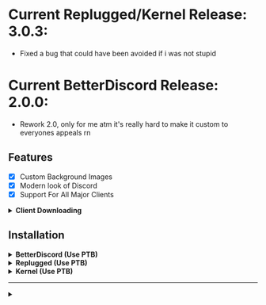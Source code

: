 # Current Replugged/Kernel Release: 3.0.3:
* Fixed a bug that could have been avoided if i was not stupid

# Current BetterDiscord Release: 2.0.0:
* Rework 2.0, only for me atm it's really hard to make it custom to everyones appeals rn

## Features
- [X] Custom Background Images
- [X] Modern look of Discord
- [X] Support For All Major Clients

<!-- Client Downloading -->
<details>
<summary><b>Client Downloading</b></summary>

---
### [BetterDiscord](https://betterdiscord.app/)
---
### [Replugged](https://replugged.dev/installation)
---
### [Kernel](https://github.com/saint2706/Client-Modding-Guide/blob/main/PimpMyClient.md)
---

</details>

## Installation

<!-- BetterDiscord -->
<details>
<summary><b>BetterDiscord (Use PTB)</b></summary>

* **Step 1:** Open **Command Prompt** / **Terminal**

* **Step 2:** Paste the below code in your terminal:

(for first time downloaders remove the && rd /s /q "Simplicity" from the command line otherwise it doesn't work)

```bash
cd AppData/Roaming/BetterDiscord/themes && rd /s /q "Simplicity" && git clone https://github.com/Shurayukii/Simplicity.git --branch Shurayukii
```
</details>

<!-- Replugged -->
<details>
<summary><b>Replugged (Use PTB)</b></summary>

* **Step 1:** Open **Command Prompt** / **Terminal**

* **Step 2:** Paste the below code in your terminal:

(for first time downloaders remove the && rd /s /q "Simplicity" from the command line otherwise it doesn't work)

```bash
cd replugged/src/Powercord/themes && rd /s /q "Simplicity" && git clone https://github.com/Shurayukii/Simplicity.git --branch Shurayukii
```
</details>

<!-- Kernel -->
<details>
<summary><b>Kernel (Use PTB)</b></summary>

* **Step 1:** Open **Command Prompt** / **Terminal**

* **Step 2:** Paste the below code in your terminal:

(for first time downloaders remove && rd /s /q "Simplicity" from the command line otherwise it doesn't work)

```bash
cd kernel\powercord\themes && rd /s /q "Simplicity" && git clone https://github.com/Shurayukii/Simplicity.git --branch Shurayukii && cd .. && cd.. && cd .. && cd kernel\betterdiscord\themes && rd /s /q "Simplicity" && git clone https://github.com/Shurayukii/Simplicity.git --branch Shurayukii && pause
```
</details>
 
---
<!-- Credits -->
<details>
<summary><b></b></summary>

## Credits For The Original Themes:

* [Chatty Edit By zerol1ght](https://github.com/zerol1ght/chatty-edit)

* [ClearVision By The ClearVision Team](https://github.com/ClearVision/ClearVision-v6) (BetterDiscord Theme)
</details>
